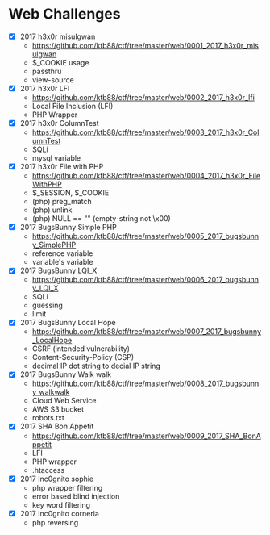 # Web Challenges

* [x] 2017 h3x0r misulgwan
  - https://github.com/ktb88/ctf/tree/master/web/0001_2017_h3x0r_misulgwan
  - $\_COOKIE usage
  - passthru
  - view-source
* [x] 2017 h3x0r LFI
  - https://github.com/ktb88/ctf/tree/master/web/0002_2017_h3x0r_lfi
  - Local File Inclusion (LFI)
  - PHP Wrapper
* [x] 2017 h3x0r ColumnTest
  - https://github.com/ktb88/ctf/tree/master/web/0003_2017_h3x0r_ColumnTest
  - SQLi
  - mysql variable
* [x] 2017 h3x0r File with PHP
  - https://github.com/ktb88/ctf/tree/master/web/0004_2017_h3x0r_FileWithPHP
  - $\_SESSION, $\_COOKIE
  - (php) preg_match
  - (php) unlink
  - (php) NULL == "" (empty-string not \x00)
* [x] 2017 BugsBunny Simple PHP
  - https://github.com/ktb88/ctf/tree/master/web/0005_2017_bugsbunny_SimplePHP
  - reference variable
  - variable's variable
* [x] 2017 BugsBunny LQI_X
  - https://github.com/ktb88/ctf/tree/master/web/0006_2017_bugsbunny_LQI_X
  - SQLi
  - guessing
  - limit
* [x] 2017 BugsBunny Local Hope
  - https://github.com/ktb88/ctf/tree/master/web/0007_2017_bugsbunny_LocalHope
  - CSRF (intended vulnerability)
  - Content-Security-Policy (CSP)
  - decimal IP dot string to decial IP string
* [x] 2017 BugsBunny Walk walk
  - https://github.com/ktb88/ctf/tree/master/web/0008_2017_bugsbunny_walkwalk
  - Cloud Web Service
  - AWS S3 bucket
  - robots.txt
* [x] 2017 SHA Bon Appetit
  - https://github.com/ktb88/ctf/tree/master/web/0009_2017_SHA_BonAppetit
  - LFI
  - PHP wrapper
  - .htaccess
* [x] 2017 Inc0gnito sophie
  - php wrapper filtering
  - error based blind injection
  - key word filtering
* [x] 2017 Inc0gnito corneria
  - php reversing
